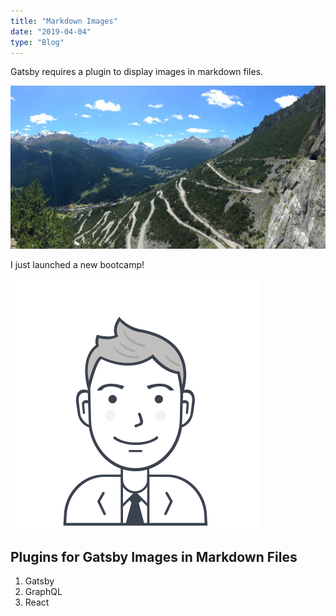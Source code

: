 ```yaml
---
title: "Markdown Images"
date: "2019-04-04"
type: "Blog"
---
```

Gatsby requires a plugin to display images in markdown files.

![Lake Cancano](./images/markdown-lake-cancano.jpg)

I just launched a new bootcamp!

![User](./images/users-1.svg)

## Plugins for Gatsby Images in Markdown Files

1. Gatsby
2. GraphQL
3. React